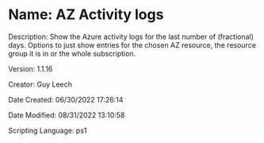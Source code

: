 ﻿# Name: AZ Activity logs

Description: Show the Azure activity logs for the last number of (fractional) days.
Options to just show entries for the chosen AZ resource, the resource group it is in or the whole subscription.

Version: 1.1.16

Creator: Guy Leech

Date Created: 06/30/2022 17:26:14

Date Modified: 08/31/2022 13:10:58

Scripting Language: ps1

